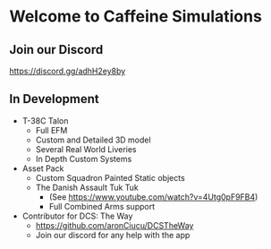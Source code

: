 # Welcome to Caffeine Simulations
## Join our Discord
https://discord.gg/adhH2ey8by

## In Development
* T-38C Talon
    * Full EFM
    * Custom and Detailed 3D model
    * Several Real World Liveries
    * In Depth Custom Systems
* Asset Pack
    * Custom Squadron Painted Static objects
    * The Danish Assault Tuk Tuk 
        * (See https://www.youtube.com/watch?v=4Utg0pF9FB4)
        * Full Combined Arms support
* Contributor for DCS: The Way
   * https://github.com/aronCiucu/DCSTheWay
   * Join our discord for any help with the app
